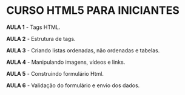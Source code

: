 # CURSO HTML5 PARA INICIANTES

**AULA 1** - Tags HTML.

**AULA 2** - Estrutura de tags.

**AULA 3** - Criando listas ordenadas, não ordenadas e tabelas.

**AULA 4** - Manipulando imagens, vídeos e links.

**AULA 5** - Construindo formulário Html.

**AULA 6** - Validação do formulário e envio dos dados.

